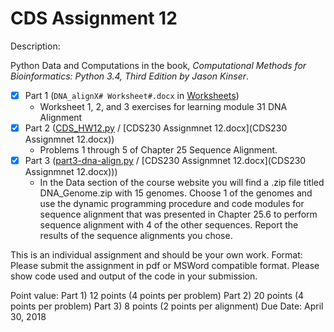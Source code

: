 # CDS Assignment 12
Description: 

Python Data and Computations in the book, *Computational Methods for Bioinformatics: Python 3.4, Third Edition by Jason Kinser*.

- [x] Part 1 (`DNA_alignX# Worksheet#.docx` in [Worksheets](Worksheets))
    - Worksheet 1, 2, and 3 exercises for learning module 31 DNA Alignment
- [x] Part 2 ([CDS_HW12.py](CDS_HW12.py) / [CDS230 Assignmnet 12.docx](CDS230 Assignmnet 12.docx))
    - Problems 1 through 5 of Chapter 25 Sequence Alignment.
- [x] Part 3 ([part3-dna-align.py](part3-dna-align.py) / [CDS230 Assignmnet 12.docx](CDS230 Assignmnet 12.docx)))
    - In the Data section of the course website you will find a .zip file titled DNA_Genome.zip with 15 genomes. Choose 1 of the genomes and use the dynamic programming procedure and code modules for sequence alignment that was presented in Chapter 25.6 to perform sequence alignment with 4 of the other sequences. Report the results of the sequence alignments you chose. 

This is an individual assignment and should be your own work. 
Format: Please submit the assignment in pdf or MSWord compatible format. Please show code used and output of the code in your submission.
 
Point value: 
Part 1) 12 points (4 points per problem)
Part 2) 20 points (4 points per problem)
Part 3) 8 points  (2 points per alignment)
Due Date: April 30, 2018
